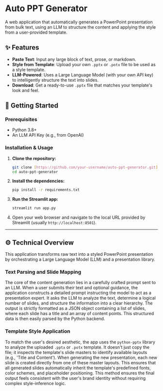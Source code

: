 # Auto PPT Generator

A web application that automatically generates a PowerPoint presentation from bulk text, using an LLM to structure the content and applying the style from a user-provided template.

## ✨ Features

- **Paste Text**: Input any large block of text, prose, or markdown.
- **Style from Template**: Upload your own `.pptx` or `.potx` file to be used as a style template.
- **LLM-Powered**: Uses a Large Language Model (with your own API key) to intelligently structure the text into slides.
- **Download**: Get a ready-to-use `.pptx` file that matches your template's look and feel.

## 🚀 Getting Started

### Prerequisites

- Python 3.8+
- An LLM API Key (e.g., from OpenAI)

### Installation & Usage

1.  **Clone the repository:**
    ```bash
    git clone [https://github.com/your-username/auto-ppt-generator.git](https://github.com/23f1002155/auto-ppt-generator.git)
    cd auto-ppt-generator
    ```

2.  **Install the dependencies:**
    ```bash
    pip install -r requirements.txt
    ```

3.  **Run the Streamlit app:**
    ```bash
    streamlit run app.py
    ```

4.  Open your web browser and navigate to the local URL provided by Streamlit (usually `http://localhost:8501`).

---

## ⚙️ Technical Overview

This application transforms raw text into a styled PowerPoint presentation by orchestrating a Large Language Model (LLM) and a presentation library.

### Text Parsing and Slide Mapping

The core of the content generation lies in a carefully crafted prompt sent to an LLM. When a user submits their text and optional guidance, the application constructs a detailed prompt instructing the model to act as a presentation expert. It asks the LLM to analyze the text, determine a logical number of slides, and structure the information into a clear hierarchy. The output is strictly formatted as a JSON object containing a list of slides, where each slide has a title and an array of content points. This structured data is then easily parsed by the Python backend.

### Template Style Application


To match the user's desired aesthetic, the app uses the `python-pptx` library to analyze the uploaded `.pptx` or `.potx` template. It doesn't just copy the file; it inspects the template's slide masters to identify available layouts (e.g., 'Title and Content'). When generating the new presentation, each new slide is created directly from one of these master layouts. This ensures that all generated slides automatically inherit the template's predefined fonts, color schemes, and placeholder positioning. This method ensures the final output feels consistent with the user's brand identity without requiring complex style-inference logic.
